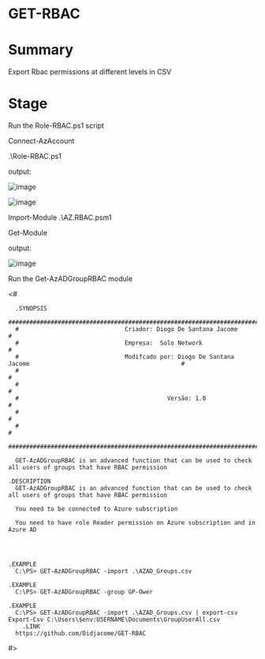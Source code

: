 # GET-RBAC

# Summary
Export Rbac permissions at different levels in CSV

# Stage
Run the Role-RBAC.ps1 script

Connect-AzAccount 

.\Role-RBAC.ps1

output:

![image](https://user-images.githubusercontent.com/83463639/158035768-0b4dce52-bf0b-49ab-90e3-4e31ac00bd9c.png)


![image](https://user-images.githubusercontent.com/83463639/158035479-132067c2-5002-4aa7-b78a-003ff53baf99.png)


Import-Module .\AZ.RBAC.psm1

Get-Module 

output:

![image](https://user-images.githubusercontent.com/83463639/158035514-8cb7173b-0b75-4000-a22c-ad432de755f6.png)




Run the Get-AzADGroupRBAC module

<#
      
      .SYNOPSIS
      #################################################################################################################
      #                              Criador: Diogo De Santana Jacome                                                 #
      #                              Empresa:  Solo Network                                                           #
      #                              Modifcado por: Diogo De Santana Jacome                                           #
      #                                                                                                               #
      #                                                                                                               #
      #                                          Versão: 1.0                                                          #
      #                                                                                                               #
      #                                                                                                               #
      #################################################################################################################   
      
      GET-AzADGroupRBAC is an advanced function that can be used to check all users of groups that have RBAC permission
    
    .DESCRIPTION
      GET-AzADGroupRBAC is an advanced function that can be used to check all users of groups that have RBAC permission

      You need to be connected to Azure subscription 

      You need to have role Reader permission on Azure subscription and in Azure AD



    
    .EXAMPLE
      C:\PS> GET-AzADGroupRBAC -import .\AZAD_Groups.csv
				
    .EXAMPLE
      C:\PS> GET-AzADGroupRBAC -group GP-Ower
    
    .EXAMPLE
      C:\PS> GET-AzADGroupRBAC -import .\AZAD_Groups.csv | export-csv Export-Csv C:\Users\$env:USERNAME\Documents\GroupUserAll.csv
		.LINK 
      https://github.com/Didjacome/GET-RBAC

	
        
#>










